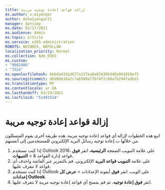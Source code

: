 ```yaml
---
title: إزالة قواعد إعادة توجيه مريبة
ms.author: v-aiyengar
author: AshaIyengar21
manager: dansimp
ms.date: 02/17/2021
ms.audience: Admin
ms.topic: article
ms.service: o365-administration
ROBOTS: NOINDEX, NOFOLLOW
localization_priority: Normal
ms.collection: Adm_O365
ms.custom:
- "9002486"
- "7524"
ms.openlocfilehash: 6bbda4191d677a137ea0a834385d48a941050ef5
ms.sourcegitcommit: db908b3da2c7a6508a77bf4f2c80afb294fadbd1
ms.translationtype: MT
ms.contentlocale: ar-SA
ms.lasthandoff: 03/29/2021
ms.locfileid: "51403514"
---
```

# <a name="remove-suspicious-forwarding-rules"></a>إزالة قواعد إعادة توجيه مريبة

اتبع هذه الخطوات لإزالة أي قواعد إعادة توجيه مريبة. هذه طريقة أخرى يقوم المتسللون من خلالها ب إعادة توجيه رسائل البريد الإلكتروني للمستخدمين إلى أنفسهم.

1. إذا كنت تستخدم Outlook 2016، على علامة التبويب الصفحة **الرئيسية،** انقر **فوق** قواعد إدارة القواعد &  >  **التنبيهات.** 
1. على علامة **التبويب قواعد البريد** الإلكتروني، قم بالتمرير عبر القائمة واحذف أي قواعد لا تتعرف عليها.
1. إذا كنت تستخدم Outlook على الويب، انقر **فوق** أيقونة الإعدادات > **عرض كل إعدادات Outlook**.
1. انقر **فوق إعادة توجيه**، ثم قم بمسح أي قواعد إعادة توجيه مريبة لا تتعرف عليها.

